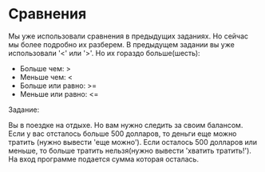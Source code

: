 # Сравнения 

Мы уже использовали сравнения в предыдущих заданиях. Но сейчас мы более подробно их разберем. В предыдущем задании вы уже использовали '<' или '>'. Но их гораздо больше(шесть):

* Больше чем: >
* Меньше чем: <
* Больше или равно: >=
* Меньше или равно: <=

Задание:

Вы в поездке на отдыхе. Но вам нужно следить за своим балансом. Если у вас отсталось больше 500 долларов, то деньги еще можно тратить (нужно вывести 'еще можно'). Если осталось 500 долларов или меньше, то больше тратить нельзя(нужно вывести 'хватить тратить!'). На вход программе подается сумма которая осталась.